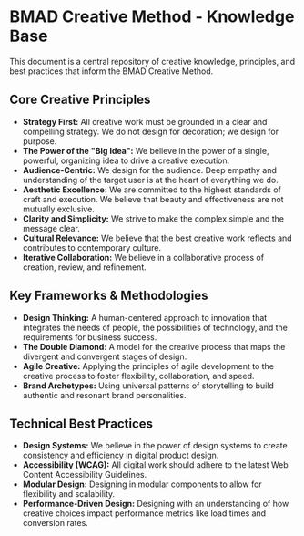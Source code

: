 # BMAD Creative Method - Knowledge Base

This document is a central repository of creative knowledge, principles, and best practices that inform the BMAD Creative Method.

## Core Creative Principles

-   **Strategy First:** All creative work must be grounded in a clear and compelling strategy. We do not design for decoration; we design for purpose.
-   **The Power of the "Big Idea":** We believe in the power of a single, powerful, organizing idea to drive a creative execution.
-   **Audience-Centric:** We design for the audience. Deep empathy and understanding of the target user is at the heart of everything we do.
-   **Aesthetic Excellence:** We are committed to the highest standards of craft and execution. We believe that beauty and effectiveness are not mutually exclusive.
-   **Clarity and Simplicity:** We strive to make the complex simple and the message clear.
-   **Cultural Relevance:** We believe that the best creative work reflects and contributes to contemporary culture.
-   **Iterative Collaboration:** We believe in a collaborative process of creation, review, and refinement.

## Key Frameworks & Methodologies

-   **Design Thinking:** A human-centered approach to innovation that integrates the needs of people, the possibilities of technology, and the requirements for business success.
-   **The Double Diamond:** A model for the creative process that maps the divergent and convergent stages of design.
-   **Agile Creative:** Applying the principles of agile development to the creative process to foster flexibility, collaboration, and speed.
-   **Brand Archetypes:** Using universal patterns of storytelling to build authentic and resonant brand personalities.

## Technical Best Practices

-   **Design Systems:** We believe in the power of design systems to create consistency and efficiency in digital product design.
-   **Accessibility (WCAG):** All digital work should adhere to the latest Web Content Accessibility Guidelines.
-   **Modular Design:** Designing in modular components to allow for flexibility and scalability.
-   **Performance-Driven Design:** Designing with an understanding of how creative choices impact performance metrics like load times and conversion rates.
